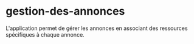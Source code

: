 # gestion-des-annonces
L'application permet de gérer les annonces en associant des ressources spécifiques à chaque annonce.

